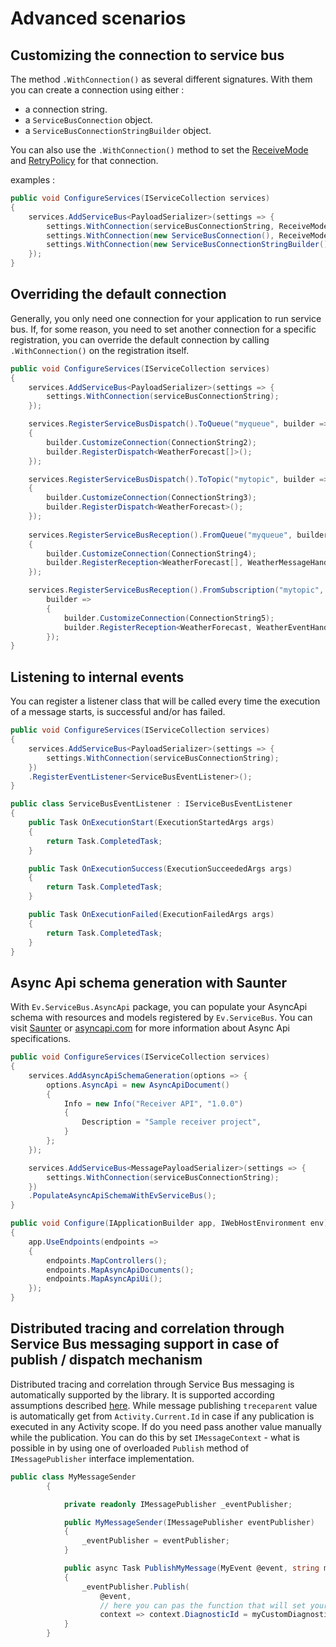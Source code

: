 ﻿# Advanced scenarios

## Customizing the connection to service bus

The method `.WithConnection()` as several different signatures. With them you can create a connection using either :
- a connection string.
- a `ServiceBusConnection` object.
- a `ServiceBusConnectionStringBuilder` object.

You can also use the `.WithConnection()` method to set the 
[ReceiveMode](https://docs.microsoft.com/en-us/dotnet/api/microsoft.servicebus.messaging.receivemode?view=azure-dotnet) 
and [RetryPolicy](https://docs.microsoft.com/en-us/dotnet/api/microsoft.servicebus.retrypolicy?view=azure-dotnet) for that connection.

examples :
```csharp
public void ConfigureServices(IServiceCollection services)
{
    services.AddServiceBus<PayloadSerializer>(settings => {
        settings.WithConnection(serviceBusConnectionString, ReceiveMode.ReceiveAndDelete);
        settings.WithConnection(new ServiceBusConnection(), ReceiveMode.PeekLock, new CustomRetryPolicy());
        settings.WithConnection(new ServiceBusConnectionStringBuilder());
    });
}
```

## Overriding the default connection

Generally, you only need one connection for your application to run service bus.
If, for some reason, you need to set another connection for a specific registration, 
you can override the default connection by calling `.WithConnection()` on the registration itself. 

```csharp
public void ConfigureServices(IServiceCollection services)
{
    services.AddServiceBus<PayloadSerializer>(settings => {
        settings.WithConnection(serviceBusConnectionString);
    });

    services.RegisterServiceBusDispatch().ToQueue("myqueue", builder =>
    {
        builder.CustomizeConnection(ConnectionString2);
        builder.RegisterDispatch<WeatherForecast[]>();
    });

    services.RegisterServiceBusDispatch().ToTopic("mytopic", builder =>
    {
        builder.CustomizeConnection(ConnectionString3);
        builder.RegisterDispatch<WeatherForecast>();
    });
    
    services.RegisterServiceBusReception().FromQueue("myqueue", builder =>
    {
        builder.CustomizeConnection(ConnectionString4);
        builder.RegisterReception<WeatherForecast[], WeatherMessageHandler>();
    });

    services.RegisterServiceBusReception().FromSubscription("mytopic", "mysubscription",
        builder =>
        {
            builder.CustomizeConnection(ConnectionString5);
            builder.RegisterReception<WeatherForecast, WeatherEventHandler>();
        });
}
```

## Listening to internal events

You can register a listener class that will be called every time the execution of a message starts, is successful and/or has failed. 

```csharp
public void ConfigureServices(IServiceCollection services)
{
    services.AddServiceBus<PayloadSerializer>(settings => {
        settings.WithConnection(serviceBusConnectionString);
    })
    .RegisterEventListener<ServiceBusEventListener>();
}

public class ServiceBusEventListener : IServiceBusEventListener
{
    public Task OnExecutionStart(ExecutionStartedArgs args)
    {
        return Task.CompletedTask;
    }

    public Task OnExecutionSuccess(ExecutionSucceededArgs args)
    {
        return Task.CompletedTask;
    }

    public Task OnExecutionFailed(ExecutionFailedArgs args)
    {
        return Task.CompletedTask;
    }
}
```

## Async Api schema generation with Saunter

With `Ev.ServiceBus.AsyncApi` package, you can populate your AsyncApi schema 
with resources and models registered by `Ev.ServiceBus`. 
You can visit [Saunter](https://github.com/tehmantra/saunter) or [asyncapi.com](https://www.asyncapi.com/) 
for more information about Async Api specifications.

```csharp
public void ConfigureServices(IServiceCollection services)
{
    services.AddAsyncApiSchemaGeneration(options => {
        options.AsyncApi = new AsyncApiDocument()
        {
            Info = new Info("Receiver API", "1.0.0")
            {
                Description = "Sample receiver project",
            }
        };
    });

    services.AddServiceBus<MessagePayloadSerializer>(settings => {
        settings.WithConnection(serviceBusConnectionString);
    })
    .PopulateAsyncApiSchemaWithEvServiceBus();
}

public void Configure(IApplicationBuilder app, IWebHostEnvironment env)
{
    app.UseEndpoints(endpoints =>
    {
        endpoints.MapControllers();
        endpoints.MapAsyncApiDocuments();
        endpoints.MapAsyncApiUi();
    });
}
```

## Distributed tracing and correlation through Service Bus messaging support in case of publish / dispatch mechanism
Distributed tracing and correlation through Service Bus messaging is automatically supported by the library. It is supported according assumptions described [here](https://learn.microsoft.com/en-us/azure/service-bus-messaging/service-bus-end-to-end-tracing?tabs=net-standard-sdk-2).
While message publishing `treceparent` value is automatically get from `Activity.Current.Id` in case if any publication is executed in any Activity scope.
If do you need pass another value manually while the publication. You can do this by set `IMessageContext` - what is possible in by using one of overloaded `Publish` method of `IMessagePublisher` interface implementation.

```csharp
public class MyMessageSender
        {

            private readonly IMessagePublisher _eventPublisher;

            public MyMessageSender(IMessagePublisher eventPublisher)
            {
                _eventPublisher = eventPublisher;
            }

            public async Task PublishMyMessage(MyEvent @event, string myCustomDiagnosticsId)
            {
                _eventPublisher.Publish(
                    @event,
                    // here you can pas the function that will set your custom value of diagnostic id
                    context => context.DiagnosticId = myCustomDiagnosticsId);
            }
        }
```
